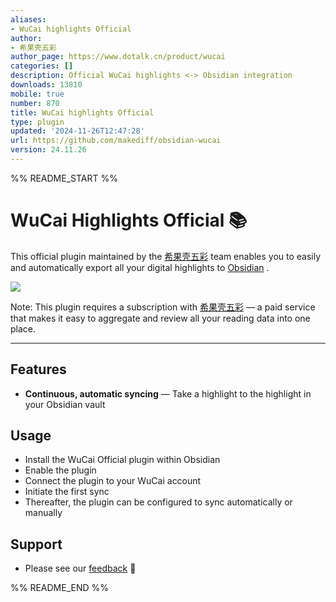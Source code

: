 ```yaml
---
aliases:
- WuCai highlights Official
author:
- 希果壳五彩
author_page: https://www.dotalk.cn/product/wucai
categories: []
description: Official WuCai highlights <-> Obsidian integration
downloads: 13810
mobile: true
number: 870
title: WuCai highlights Official
type: plugin
updated: '2024-11-26T12:47:28'
url: https://github.com/makediff/obsidian-wucai
version: 24.11.26
---
```


%% README_START %%

# WuCai Highlights Official 📚

This official plugin maintained by the [希果壳五彩](https://www.dotalk.cn) team enables you to easily and automatically export all your digital highlights to [Obsidian](https://obsidian.md) .

![](https://wucaiimg.dotalk.cn/plugins/wucai-highlights.png)

Note: This plugin requires a subscription with [希果壳五彩](https://www.dotalk.cn) — a paid service that makes it easy to aggregate and review all your reading data into one place.

---

## Features

* **Continuous, automatic syncing** — Take a highlight to the highlight in your Obsidian vault

## Usage

* Install the WuCai Official plugin within Obsidian
* Enable the plugin
* Connect the plugin to your WuCai account
* Initiate the first sync
* Thereafter, the plugin can be configured to sync automatically or manually

## Support

* Please see our [feedback](https://feedback.dotalk.cn/note/OlA9f2ef3ee.html) 🙂

%% README_END %%